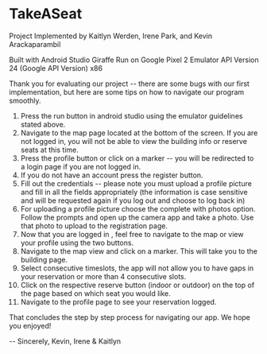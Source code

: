 # TakeASeat
Project Implemented by Kaitlyn Werden, Irene Park, and Kevin Arackaparambil 

Built with Android Studio Giraffe 
Run on Google Pixel 2 Emulator 
API Version 24 (Google API Version) x86

Thank you for evaluating our project -- there are some bugs with our first implementation, but here are some tips on how to navigate our program smoothly. 

1) Press the run button in android studio using the emulator guidelines stated above.
2) Navigate to the map page located at the bottom of the screen. If you are not logged in, you will not be able to view the building info or reserve seats at this time.
3) Press the profile button or click on a marker -- you will be redirected to a login page if you are not logged in.
4) If you do not have an account press the register button.
5) Fill out the credentials -- please note you must upload a profile picture and fill in all the fields appropriately (the information is case sensitive and will be requested again if you log out and choose to log back in)
6) For uploading a profile picture choose the complete with photos option. Follow the prompts and open up the camera app and take a photo. Use that photo to upload to the registration page.
7) Now that you are logged in , feel free to navigate to the map or view your profile using the two buttons.
8) Navigate to the map view and click on a marker. This will take you to the building page.
9) Select consecutive timeslots, the app will not allow you to have gaps in your reservation or more than 4 consecutive slots.
10) Click on the respective reserve button (indoor or outdoor) on the top of the page based on which seat you would like.
11) Navigate to the profile page to see your reservation logged.

That concludes the step by step process for navigating our app. We hope you enjoyed!

-- Sincerely, Kevin, Irene & Kaitlyn 
